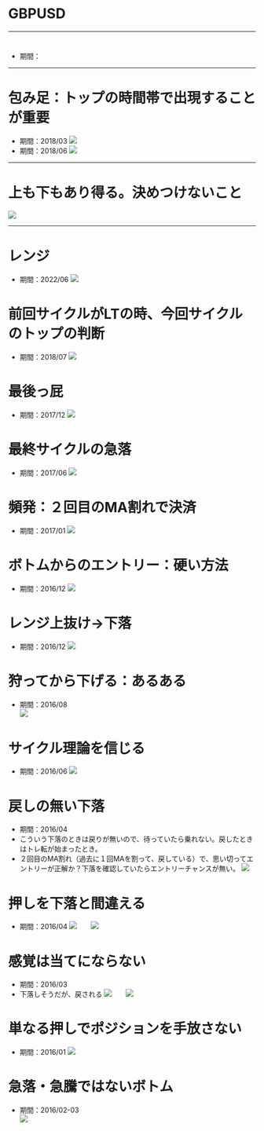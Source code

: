 # GBPUSD

---
# 
- 期間：

---
# 包み足：トップの時間帯で出現することが重要
- 期間：2018/03
![](2022-12-18-15-55-25.png)
- 期間：2018/06
![](2022-12-18-15-58-01.png)

---
# 上も下もあり得る。決めつけないこと
![](2022-12-17-21-11-25.png)

---
# レンジ
- 期間：2022/06
![](2022-12-17-17-44-55.png)

# 前回サイクルがLTの時、今回サイクルのトップの判断
- 期間：2018/07
![](2022-12-16-12-53-50.png)

# 最後っ屁
- 期間：2017/12
![](2022-12-16-10-17-15.png)

# 最終サイクルの急落
- 期間：2017/06
![](2022-12-15-19-38-46.png)

# 頻発：２回目のMA割れで決済
- 期間：2017/01
![](2022-12-15-19-27-41.png)

# ボトムからのエントリー：硬い方法
- 期間：2016/12
![](2022-12-15-19-25-15.png)

# レンジ上抜け→下落
- 期間：2016/12
![](2022-12-15-19-22-12.png)

# 狩ってから下げる：あるある
- 期間：2016/08  
![](2022-12-15-19-13-00.png)

# サイクル理論を信じる
- 期間：2016/06
![](2022-12-15-19-08-35.png)

# 戻しの無い下落
- 期間：2016/04
- こういう下落のときは戻りが無いので、待っていたら乗れない。戻したときはトレ転が始まったとき。
- ２回目のMA割れ（過去に１回MAを割って、戻している）で、思い切ってエントリーが正解か？下落を確認していたらエントリーチャンスが無い。
![](2022-12-15-18-56-53.png)

# 押しを下落と間違える
- 期間：2016/04
![](2022-12-15-18-26-00.png)　　![](2022-12-15-18-27-36.png)

# 感覚は当てにならない
- 期間：2016/03
- 下落しそうだが、戻される
![](2022-12-15-18-18-17.png)　　![](2022-12-15-18-18-46.png)

# 単なる押しでポジションを手放さない
- 期間：2016/01
![](2022-12-15-17-53-49.png)


# 急落・急騰ではないボトム
- 期間：2016/02-03  
![](2022-12-15-11-34-16.png)
